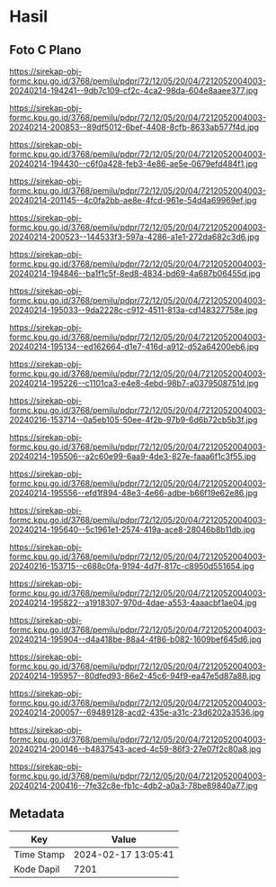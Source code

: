 # Hasil

## Foto C Plano

https://sirekap-obj-formc.kpu.go.id/3768/pemilu/pdpr/72/12/05/20/04/7212052004003-20240214-194241--9db7c109-cf2c-4ca2-98da-604e8aaee377.jpg

https://sirekap-obj-formc.kpu.go.id/3768/pemilu/pdpr/72/12/05/20/04/7212052004003-20240214-200853--89df5012-6bef-4408-8cfb-8633ab577f4d.jpg

https://sirekap-obj-formc.kpu.go.id/3768/pemilu/pdpr/72/12/05/20/04/7212052004003-20240214-194430--c6f0a428-feb3-4e86-ae5e-0679efd484f1.jpg

https://sirekap-obj-formc.kpu.go.id/3768/pemilu/pdpr/72/12/05/20/04/7212052004003-20240214-201145--4c0fa2bb-ae8e-4fcd-961e-54d4a69969ef.jpg

https://sirekap-obj-formc.kpu.go.id/3768/pemilu/pdpr/72/12/05/20/04/7212052004003-20240214-200523--144533f3-597a-4286-a1e1-272da682c3d6.jpg

https://sirekap-obj-formc.kpu.go.id/3768/pemilu/pdpr/72/12/05/20/04/7212052004003-20240214-194846--ba1f1c5f-8ed8-4834-bd69-4a687b06455d.jpg

https://sirekap-obj-formc.kpu.go.id/3768/pemilu/pdpr/72/12/05/20/04/7212052004003-20240214-195033--9da2228c-c912-4511-813a-cd148327758e.jpg

https://sirekap-obj-formc.kpu.go.id/3768/pemilu/pdpr/72/12/05/20/04/7212052004003-20240214-195134--ed162664-d1e7-416d-a912-d52a64200eb6.jpg

https://sirekap-obj-formc.kpu.go.id/3768/pemilu/pdpr/72/12/05/20/04/7212052004003-20240214-195226--c1101ca3-e4e8-4ebd-98b7-a0379508751d.jpg

https://sirekap-obj-formc.kpu.go.id/3768/pemilu/pdpr/72/12/05/20/04/7212052004003-20240216-153714--0a5eb105-50ee-4f2b-97b9-6d6b72cb5b3f.jpg

https://sirekap-obj-formc.kpu.go.id/3768/pemilu/pdpr/72/12/05/20/04/7212052004003-20240214-195506--a2c60e99-6aa9-4de3-827e-faaa6f1c3f55.jpg

https://sirekap-obj-formc.kpu.go.id/3768/pemilu/pdpr/72/12/05/20/04/7212052004003-20240214-195556--efd1f894-48e3-4e66-adbe-b66f19e62e86.jpg

https://sirekap-obj-formc.kpu.go.id/3768/pemilu/pdpr/72/12/05/20/04/7212052004003-20240214-195640--5c1961e1-2574-419a-ace8-28046b8b11db.jpg

https://sirekap-obj-formc.kpu.go.id/3768/pemilu/pdpr/72/12/05/20/04/7212052004003-20240216-153715--c688c0fa-9194-4d7f-817c-c8950d551654.jpg

https://sirekap-obj-formc.kpu.go.id/3768/pemilu/pdpr/72/12/05/20/04/7212052004003-20240214-195822--a1918307-970d-4dae-a553-4aaacbf1ae04.jpg

https://sirekap-obj-formc.kpu.go.id/3768/pemilu/pdpr/72/12/05/20/04/7212052004003-20240214-195904--d4a418be-88a4-4f86-b082-1609bef645d6.jpg

https://sirekap-obj-formc.kpu.go.id/3768/pemilu/pdpr/72/12/05/20/04/7212052004003-20240214-195957--80dfed93-86e2-45c6-94f9-ea47e5d87a88.jpg

https://sirekap-obj-formc.kpu.go.id/3768/pemilu/pdpr/72/12/05/20/04/7212052004003-20240214-200057--69489128-acd2-435e-a31c-23d6202a3536.jpg

https://sirekap-obj-formc.kpu.go.id/3768/pemilu/pdpr/72/12/05/20/04/7212052004003-20240214-200146--b4837543-aced-4c59-86f3-27e07f2c80a8.jpg

https://sirekap-obj-formc.kpu.go.id/3768/pemilu/pdpr/72/12/05/20/04/7212052004003-20240214-200416--7fe32c8e-fb1c-4db2-a0a3-78be89840a77.jpg


## Metadata

| Key        | Value               |
| ---------- | ------------------- |
| Time Stamp | 2024-02-17 13:05:41 |
| Kode Dapil | 7201                |



